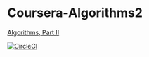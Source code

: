 # Coursera-Algorithms2

[Algorithms, Part II](https://www.coursera.org/learn/algorithms-part2)


[![CircleCI](https://circleci.com/gh/matijavizintin/Coursera-Algorithms2/tree/master.svg?style=svg)](https://circleci.com/gh/matijavizintin/Coursera-Algorithms2/tree/master)

